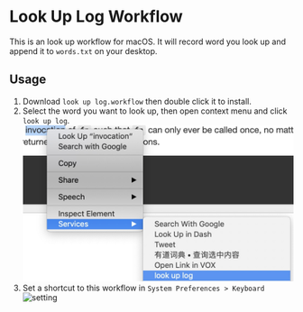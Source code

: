 # Look Up Log Workflow

This is an look up workflow for macOS. It will record word you look up and append it to `words.txt` on your desktop.

## Usage
1. Download `look up log.workflow` then double click it to install.
2. Select the word you want to look up, then open context menu and click `look up log`.
![look up log](./images/look-up-log.jpg)
3. Set a shortcut to this workflow in `System Preferences > Keyboard`
![setting](./images/setting/jpg)